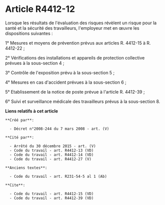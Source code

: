 # Article R4412-12

Lorsque les résultats de l'évaluation des risques révèlent un risque pour la santé et la sécurité des travailleurs,
l'employeur met en œuvre les dispositions suivantes : 

1° Mesures et moyens de prévention prévus aux articles R. 4412-15 à R. 4412-22 ; 

2° Vérifications des installations et appareils de protection collective prévues à la sous-section 4 ; 

3° Contrôle de l'exposition prévu à la sous-section 5 ; 

4° Mesures en cas d'accident prévues à la sous-section 6 ; 

5° Etablissement de la notice de poste prévue à l'article R. 4412-39 ; 

6° Suivi et surveillance médicale des travailleurs prévus à la sous-section 8.

**Liens relatifs à cet article**

	**Créé par**:

	  - Décret n°2008-244 du 7 mars 2008 - art. (V)

	**Cité par**:

	  - Arrêté du 30 décembre 2015 - art. (V)
	  - Code du travail - art. R4412-13 (VD)
	  - Code du travail - art. R4412-14 (VD)
	  - Code du travail - art. R4412-27 (V)

	**Anciens textes**:

	  - Code du travail - art. R231-54-5 al 1 (Ab)

	**Cite**:

	  - Code du travail - art. R4412-15 (VD)
	  - Code du travail - art. R4412-39 (VD)

